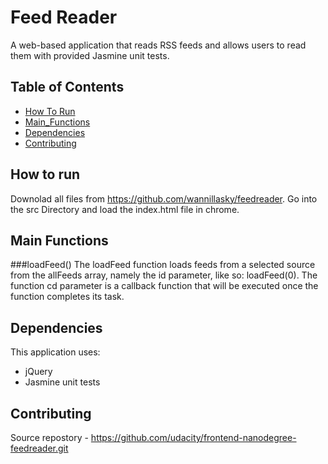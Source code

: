 # Feed Reader

A web-based application that reads RSS feeds and allows users to read them with provided Jasmine unit tests.


## Table of Contents

* [How To Run](#running)
* [Main_Functions](#main)
* [Dependencies](#dependencies)
* [Contributing](#contributing)

## How to run 
Downolad all files from https://github.com/wannillasky/feedreader. Go into the src Directory and load the index.html file in chrome.

## Main Functions

###loadFeed()
The loadFeed function loads feeds from a selected source from the allFeeds array, namely the id parameter, like so: loadFeed(0). The function cd parameter is a callback function that will be executed once the function completes its task.

## Dependencies

This application uses:
- jQuery
- Jasmine unit tests

## Contributing

Source repostory - https://github.com/udacity/frontend-nanodegree-feedreader.git

